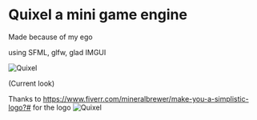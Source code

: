 # Quixel a mini game engine

Made because of my ego

using SFML, glfw, glad IMGUI


![Quixel](https://github.com/LordManjush/Quixel/assets/133102637/78b183d9-d116-4066-9d43-1899b0442801)

(Current look)

Thanks to https://www.fiverr.com/mineralbrewer/make-you-a-simplistic-logo?# for the logo
![Quixel](https://github.com/LordManjush/Quixel/assets/133102637/7404cbf4-4e44-4770-83d7-07122ba61138)
